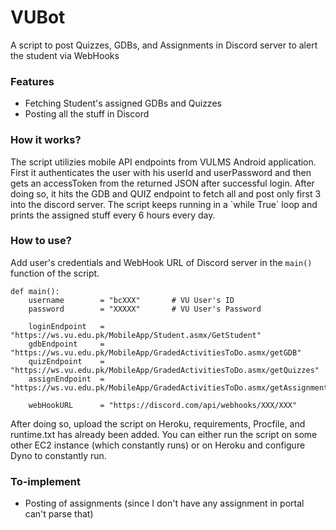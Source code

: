 # VUBot
A script to post Quizzes, GDBs, and Assignments in Discord server to alert the student via WebHooks

### Features
- Fetching Student's assigned GDBs and Quizzes
- Posting all the stuff in Discord

### How it works?
<p>The script utilizies mobile API endpoints from VULMS Android application. First it authenticates the user with his userId and userPassword and then gets an accessToken from the returned JSON after successful login. After doing so, it hits the GDB and QUIZ endpoint to fetch all and post only first 3 into the discord server. The script keeps running in a `while True` loop and prints the assigned stuff every 6 hours every day.</p>

### How to use?
Add user's credentials and WebHook URL of Discord server in the `main()` function of the script. 

```python3
def main():
    username        = "bcXXX"       # VU User's ID
    password        = "XXXXX"       # VU User's Password

    loginEndpoint   = "https://ws.vu.edu.pk/MobileApp/Student.asmx/GetStudent"
    gdbEndpoint     = "https://ws.vu.edu.pk/MobileApp/GradedActivitiesToDo.asmx/getGDB"
    quizEndpoint    = "https://ws.vu.edu.pk/MobileApp/GradedActivitiesToDo.asmx/getQuizzes"
    assignEndpoint  = "https://ws.vu.edu.pk/MobileApp/GradedActivitiesToDo.asmx/getAssignments"

    webHookURL      = "https://discord.com/api/webhooks/XXX/XXX"
```

After doing so, upload the script on Heroku, requirements, Procfile, and runtime.txt has already been added. You can either run the script on some other EC2 instance (which constantly runs) or on Heroku and configure Dyno to constantly run. 

### To-implement
- Posting of assignments (since I don't have any assignment in portal can't parse that) 
